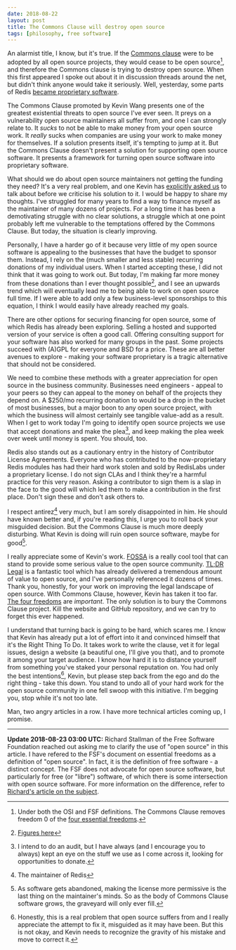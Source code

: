 ```yaml
---
date: 2018-08-22
layout: post
title: The Commons Clause will destroy open source
tags: [philosophy, free software]
---
```


An alarmist title, I know, but it's true. If the [Commons
clause](https://commonsclause.com/) were to be adopted by all open source
projects, they would cease to be open source[^1], and therefore the Commons
clause is trying to destroy open source. When this first appeared I spoke out
about it in discussion threads around the net, but didn't think anyone would
take it seriously. Well, yesterday, some parts of Redis [became proprietary
software](https://redislabs.com/community/commons-clause/).

[^1]: Under both the OSI and FSF definitions. The Commons Clause removes freedom 0 of the [four essential freedoms](https://www.gnu.org/philosophy/free-sw.en.html).

The Commons Clause promoted by Kevin Wang presents one of the greatest
existential threats to open source I've ever seen. It preys on a vulnerability
open source maintainers all suffer from, and one I can strongly relate to. It
*sucks* to not be able to make money from your open source work. It *really*
sucks when companies are using your work to make money for themselves. If a
solution presents itself, it's tempting to jump at it. But the Commons Clause
doesn't present a solution for supporting open source software. It presents a
framework for turning open source software into proprietary software.

What should we do about open source maintainers not getting the funding
they need? It's a very real problem, and one Kevin has [explicitly asked
us](https://twitter.com/kevinverse/status/1032074268291424257) to talk about
before we criticise his solution to it. I would be happy to share my thoughts.
I've struggled for many years to find a way to finance myself as the maintainer
of many dozens of projects. For a long time it has been a demotivating struggle
with no clear solutions, a struggle which at one point probably left me
vulnerable to the temptations offered by the Commons Clause. But today, the
situation is clearly improving.

Personally, I have a harder go of it because very little of my open source
software is appealing to the businesses that have the budget to sponsor them.
Instead, I rely on the (much smaller and less stable) recurring donations of my
individual users. When I started accepting these, I did not think that it was
going to work out. But today, I'm making far more money from these donations
than I ever thought possible[^2], and I see an upwards trend which will
eventually lead me to being able to work on open source full time. If I were
able to add only a few business-level sponsorships to this equation, I think I
would easily have already reached my goals.

[^2]: [Figures here](https://drewdevault.com/donate)

There are other options for securing financing for open source, some of which
Redis has already been exploring. Selling a hosted and supported version of
your service is often a good call. Offering consulting support for your
software has also worked for many groups in the past. Some projects succeed with
(A)GPL for everyone and BSD for a price. These are all better avenues to
explore - making your software proprietary is a tragic alternative that should
not be considered.

We need to combine these methods with a greater appreciation for open source in
the business community. Businesses need engineers - appeal to your peers so they
can appeal to the money on behalf of the projects they depend on. A $250/mo
recurring donation to would be a drop in the bucket of most businesses, but a
major boon to any open source project, with which the business will almost
certainly see tangible value-add as a result. When I get to work today I'm going
to identify open source projects we use that accept donations and make the
plea[^3], and keep making the plea week over week until money is spent. You
should, too.

[^3]: I intend to do an audit, but I have always (and I encourage you to always) kept an eye on the stuff we use as I come across it, looking for opportunities to donate.

Redis also stands out as a cautionary entry in the history of Contributor
License Agreements. Everyone who has contributed to the now-proprietary Redis
modules has had their hard work stolen and sold by RedisLabs under a proprietary
license. I do not sign CLAs and I think they're a harmful practice for this very
reason. Asking a contributor to sign them is a slap in the face to the good will
which led them to make a contribution in the first place. Don't sign these and
don't ask others to.

I respect antirez[^4] very much, but I am sorely disappointed in him. He should
have known better and, if you're reading this, I urge you to roll back your
misguided decision. But the Commons Clause is much more deeply disturbing. What
Kevin is doing will ruin open source software, maybe for good[^5].

[^4]: The maintainer of Redis

[^5]: As software gets abandoned, making the license more permissive is the last thing on the maintainer's minds. So as the body of Commons Clause software grows, the graveyard will only ever fill.

I really appreciate some of Kevin's work. [FOSSA](https://fossa.io/) is a really
cool tool that can stand to provide some serious value to the open source
community. [TL;DR Legal](https://tldrlegal.com/) is a fantastic tool which has
already delivered a tremendous amount of value to open source, and I've
personally referenced it dozens of times. Thank you, honestly, for your work on
improving the legal landscape of open source. With Commons Clause, however,
Kevin has taken it too far. [The four
freedoms](https://www.gnu.org/philosophy/free-sw.en.html) are *important*. The
only solution is to bury the Commons Clause project. Kill the website and GitHub
repository, and we can try to forget this ever happened.

I understand that turning back is going to be hard, which scares me. I know that
Kevin has already put a lot of effort into it and convinced himself that it's
the Right Thing To Do. It takes work to write the clause, vet it for legal
issues, design a website (a beautiful one, I'll give you that), and to promote
it among your target audience. I know how hard it is to distance yourself from
something you've staked your personal reputation on. You had only the best
intentions[^6], Kevin, but please step back from the ego and do the right thing -
take this down. You stand to undo all of your hard work for the open source
community in one fell swoop with this initiative. I'm begging you, stop while
it's not too late.

Man, two angry articles in a row. I have more technical articles coming up, I
promise.

[^6]: Honestly, this is a real problem that open source suffers from and I really appreciate the attempt to fix it, misguided as it may have been. But this is not okay, and Kevin needs to recognize the gravity of his mistake and move to correct it.

---

**Update 2018-08-23 03:00 UTC:** Richard Stallman of the Free Software
Foundation reached out asking me to clarify the use of "open source" in this
article. I have refered to the FSF's document on essential freedoms as a
definition of "open source". In fact, it is the definition of free software - a
distinct concept. The FSF does not advocate for open source software, but
particularly for free (or "libre") software, of which there is some intersection
with open source software. For more information on the difference, refer to
[Richard's article on the
subject](https://www.gnu.org/philosophy/open-source-misses-the-point.html).
